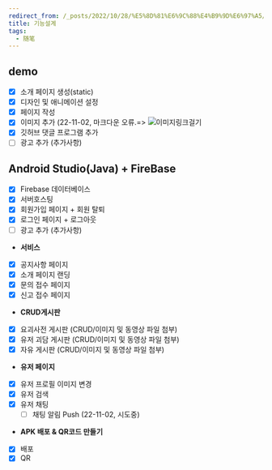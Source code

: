 ```yaml
---
redirect_from: /_posts/2022/10/28/%E5%8D%81%E6%9C%88%E4%B9%9D%E6%97%A5/
title: 기능설계
tags:
  - 随笔
---
```




## demo
- [x] 소개 페이지 생성(static)
- [x] 디자인 및 애니메이션 설정
- [x] 페이지 작성 
- [x] 이미지 추가 (22-11-02, 마크다운 오류.=> ![이미지링크걸기](https://smms.app)
- [x] 깃허브 댓글 프로그램 추가
- [ ] 광고 추가 (추가사항)

## Android Studio(Java) + FireBase
- [x] Firebase 데이터베이스
- [x] 서버호스팅
- [x] 회원가입 페이지 + 회원 탈퇴
- [x] 로그인 페이지 + 로그아웃
- [ ] 광고 추가 (추가사항)

- **서비스**
- [x] 공지사항 페이지
- [x] 소개 페이지 랜딩
- [x] 문의 접수 페이지 
- [x] 신고 접수 페이지

- **CRUD게시판**
- [x] 요괴사전 게시판 (CRUD/이미지 및 동영상 파일 첨부)
- [x] 유저 괴담 게시판 (CRUD/이미지 및 동영상 파일 첨부)
- [x] 자유 게시판 (CRUD/이미지 및 동영상 파일 첨부)

- **유저 페이지**
- [x] 유저 프로필 이미지 변경
- [x] 유저 검색
- [x] 유저 채팅
    - [ ] 채팅 알림 Push (22-11-02, 시도중)

- **APK 배포 & QR코드 만들기**
- [x] 배포
- [x] QR
